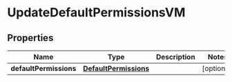 

# UpdateDefaultPermissionsVM


## Properties

Name | Type | Description | Notes
------------ | ------------- | ------------- | -------------
**defaultPermissions** | [**DefaultPermissions**](DefaultPermissions.md) |  |  [optional]



